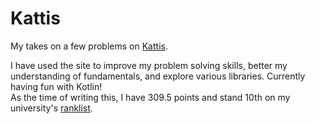 # Kattis

My takes on a few problems on [Kattis](https://open.kattis.com).

I have used the site to improve my problem solving skills, better my understanding of fundamentals, and explore various libraries. Currently having fun with Kotlin! <br/>
As the time of writing this, I have 309.5 points and stand 10th on my university's [ranklist](https://open.kattis.com/universities/uio.no).
